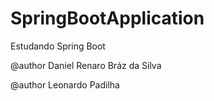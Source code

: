 # SpringBootApplication
Estudando Spring Boot

@author Daniel Renaro Bráz da Silva

@author Leonardo Padilha
